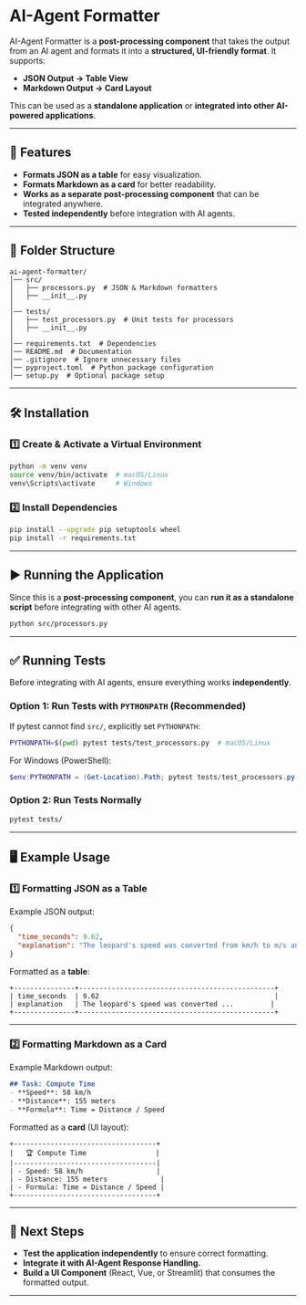 

# **AI-Agent Formatter**
AI-Agent Formatter is a **post-processing component** that takes the output from an AI agent and formats it into a **structured, UI-friendly format**. It supports:
- **JSON Output → Table View**
- **Markdown Output → Card Layout**

This can be used as a **standalone application** or **integrated into other AI-powered applications**.

---

## **🚀 Features**
- **Formats JSON as a table** for easy visualization.
- **Formats Markdown as a card** for better readability.
- **Works as a separate post-processing component** that can be integrated anywhere.
- **Tested independently** before integration with AI agents.

---

## **📂 Folder Structure**
```
ai-agent-formatter/
│── src/
│   ├── processors.py  # JSON & Markdown formatters
│   ├── __init__.py
│
│── tests/
│   ├── test_processors.py  # Unit tests for processors
│   ├── __init__.py
│
│── requirements.txt  # Dependencies
│── README.md  # Documentation
│── .gitignore  # Ignore unnecessary files
│── pyproject.toml  # Python package configuration
│── setup.py  # Optional package setup
```

---

## **🛠️ Installation**
### **1️⃣ Create & Activate a Virtual Environment**
```sh
python -m venv venv
source venv/bin/activate  # macOS/Linux
venv\Scripts\activate     # Windows
```

### **2️⃣ Install Dependencies**
```sh
pip install --upgrade pip setuptools wheel
pip install -r requirements.txt
```

---

## **▶️ Running the Application**
Since this is a **post-processing component**, you can **run it as a standalone script** before integrating with other AI agents.

```sh
python src/processors.py
```

---

## **✅ Running Tests**
Before integrating with AI agents, ensure everything works **independently**.

### **Option 1: Run Tests with `PYTHONPATH` (Recommended)**
If pytest cannot find `src/`, explicitly set `PYTHONPATH`:
```sh
PYTHONPATH=$(pwd) pytest tests/test_processors.py  # macOS/Linux
```
For Windows (PowerShell):
```powershell
$env:PYTHONPATH = (Get-Location).Path; pytest tests/test_processors.py
```

### **Option 2: Run Tests Normally**
```sh
pytest tests/
```

---

## **🖥️ Example Usage**
### **1️⃣ Formatting JSON as a Table**
Example JSON output:
```json
{
  "time_seconds": 9.62,
  "explanation": "The leopard's speed was converted from km/h to m/s and calculated using distance/speed."
}
```
Formatted as a **table**:
```
+---------------+------------------------------------------------+
| time_seconds  | 9.62                                           |
| explanation   | The leopard's speed was converted ...         |
+---------------+------------------------------------------------+
```

---

### **2️⃣ Formatting Markdown as a Card**
Example Markdown output:
```md
## Task: Compute Time
- **Speed**: 58 km/h
- **Distance**: 155 meters
- **Formula**: Time = Distance / Speed
```
Formatted as a **card** (UI layout):
```
+-----------------------------------+
|   🏆 Compute Time                 |
|-----------------------------------|
| - Speed: 58 km/h                  |
| - Distance: 155 meters             |
| - Formula: Time = Distance / Speed |
+-----------------------------------+
```

---

## **🔗 Next Steps**
- **Test the application independently** to ensure correct formatting.
- **Integrate it with AI-Agent Response Handling.**
- **Build a UI Component** (React, Vue, or Streamlit) that consumes the formatted output.

---

